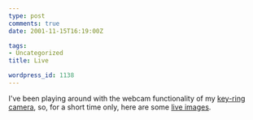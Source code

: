 ```yaml
---
type: post
comments: true
date: 2001-11-15T16:19:00Z

tags:
- Uncategorized
title: Live

wordpress_id: 1138
---
```


I've been playing around with the webcam functionality of my [key-ring camera](http://www.digitaldreamco.com/shop/espion.htm), so, for a short time only, here are some [live images](http://www.ballofstringtheory.com/images/webcam.jpg).
